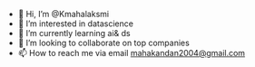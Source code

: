 - 👋 Hi, I’m @Kmahalaksmi
- 👀 I’m interested in datascience 
- 🌱 I’m currently learning ai& ds
- 💞️ I’m looking to collaborate on top companies 
- 📫 How to reach me via email mahakandan2004@gmail.com

<!---
Kmahalaksmi/Kmahalaksmi is a ✨ special ✨ repository because its `README.md` (this file) appears on your GitHub profile.
You can click the Preview link to take a look at your changes.
--->
